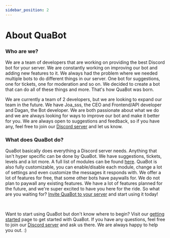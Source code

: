 ```yaml
---
sidebar_position: 2
---
```


# About QuaBot

### Who are we?
We are a team of developers that are working on providing the best Discord bot for your server. We are constantly working on improving our bot and adding new features to it. We always had the problem where we needed multiple bots to do different things in our server. One bot for suggestions, one for tickets, one for moderation and so on. We decided to create a bot that can do all of these things and more. That's how QuaBot was born.

We are currently a team of 2 developers, but we are looking to expand our team in the future. We have Joa_sss, the CEO and Frontend/API developer and Dagan, the Bot developer. We are both passionate about what we do and we are always looking for ways to improve our bot and make it better for you. We are always open to suggestions and feedback, so if you have any, feel free to join our [Discord server](https://discord.quabot.net) and let us know.

### What does QuaBot do?
QuaBot basically does everything a Discord server needs. Anything that isn't hyper specific can be done by QuaBot. We have suggestions, tickets, levels and a lot more. A full list of modules can be found [here](/docs/modules). QuaBot is also fully customizable, you can enable/disable each module, change a lot of settings and even customize the messages it responds with. We offer a lot of features for free, that some other bots have paywalls for. We do not plan to paywall any existing features. We have a lot of features planned for the future, and we're super excited to have you here for the ride. So what are you waiting for? [Invite QuaBot to your server](https://invite.quabot.net) and start using it today!

<br />

Want to start using QuaBot but don't know where to begin? Visit our [getting started](/docs/getting-started) page to get started with QuaBot. If you have any questions, feel free to join our [Discord server](https://discord.quabot.net) and ask us there. We are always happy to help you out. :)